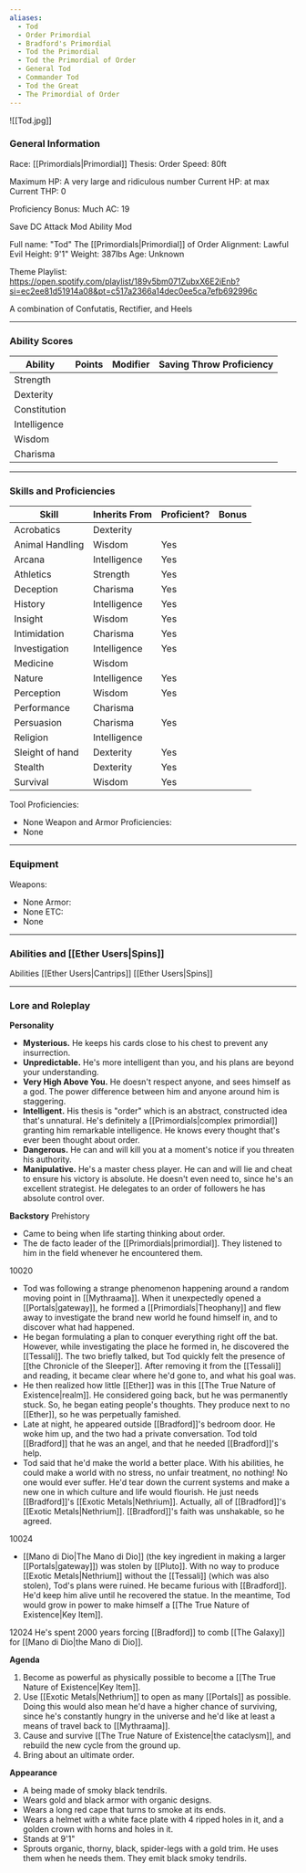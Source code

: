 ```yaml
---
aliases:
  - Tod
  - Order Primordial
  - Bradford's Primordial
  - Tod the Primordial
  - Tod the Primordial of Order
  - General Tod
  - Commander Tod
  - Tod the Great
  - The Primordial of Order
---
```

 ![[Tod.jpg]]
### General Information
Race: [[Primordials|Primordial]]
Thesis: Order
Speed: 80ft

Maximum HP: A very large and ridiculous number
Current HP: at max
Current THP: 0

Proficiency Bonus: Much
AC: 19

Save DC
Attack Mod
Ability Mod

Full name: "Tod" The [[Primordials|Primordial]] of Order
Alignment: Lawful Evil
Height: 9'1"
Weight: 387lbs
Age: Unknown

Theme Playlist: https://open.spotify.com/playlist/189v5bm071ZubxX6E2iEnb?si=ec2ee81d51914a08&pt=c517a2366a14dec0ee5ca7efb692996c

A combination of Confutatis, Rectifier, and Heels



---
### Ability Scores

| Ability      | Points | Modifier | Saving Throw Proficiency |
| ------------ | ------ | -------- | ------------------------ |
| Strength     |        |          |                          |
| Dexterity    |        |          |                          |
| Constitution |        |          |                          |
| Intelligence |        |          |                          |
| Wisdom       |        |          |                          |
| Charisma     |        |          |                          |



---
### Skills and Proficiencies
| Skill           | Inherits From | Proficient? | Bonus |
| --------------- | ------------- | ----------- | ----- |
| Acrobatics      | Dexterity     |             |       |
| Animal Handling | Wisdom        | Yes         |       |
| Arcana          | Intelligence  | Yes         |       |
| Athletics       | Strength      | Yes         |       |
| Deception       | Charisma      | Yes         |       |
| History         | Intelligence  | Yes         |       |
| Insight         | Wisdom        | Yes         |       |
| Intimidation    | Charisma      | Yes         |       |
| Investigation   | Intelligence  | Yes         |       |
| Medicine        | Wisdom        |             |       |
| Nature          | Intelligence  | Yes         |       |
| Perception      | Wisdom        | Yes         |       |
| Performance     | Charisma      |             |       |
| Persuasion      | Charisma      | Yes         |       |
| Religion        | Intelligence  |             |       |
| Sleight of hand | Dexterity     | Yes         |       |
| Stealth         | Dexterity     | Yes         |       |
| Survival        | Wisdom        | Yes         |       |

Tool Proficiencies:
- None
Weapon and Armor Proficiencies:
- None



---
### Equipment
Weapons:
- None
Armor:
- None
ETC:
- None

---
### Abilities and [[Ether Users|Spins]]
Abilities
[[Ether Users|Cantrips]]
[[Ether Users|Spins]]



---
### Lore and Roleplay
**Personality**
- **Mysterious.** He keeps his cards close to his chest to prevent any insurrection. 
- **Unpredictable.** He's more intelligent than you, and his plans are beyond your understanding. 
- **Very High Above You.** He doesn't respect anyone, and sees himself as a god. The power difference between him and anyone around him is staggering.
- **Intelligent.** His thesis is "order" which is an abstract, constructed idea that's unnatural. He's definitely a [[Primordials|complex primordial]] granting him remarkable intelligence. He knows every thought that's ever been thought about order.
- **Dangerous.** He can and will kill you at a moment's notice if you threaten his authority.
- **Manipulative.** He's a master chess player. He can and will lie and cheat to ensure his victory is absolute. He doesn't even need to, since he's an excellent strategist. He delegates to an order of followers he has absolute control over. 

**Backstory**
Prehistory
- Came to being when life starting thinking about order.
- The de facto leader of the [[Primordials|primordial]]. They listened to him in the field whenever he encountered them.

10020
- Tod was following a strange phenomenon happening around a random moving point in [[Mythraama]]. When it unexpectedly opened a [[Portals|gateway]], he formed a [[Primordials|Theophany]] and flew away to investigate the brand new world he found himself in, and to discover what had happened.
- He began formulating a plan to conquer everything right off the bat. However, while investigating the place he formed in, he discovered the [[Tessali]]. The two briefly talked, but Tod quickly felt the presence of [[the Chronicle of the Sleeper]]. After removing it from the [[Tessali]] and reading, it became clear where he'd gone to, and what his goal was. 
- He then realized how little [[Ether]] was in this [[The True Nature of Existence|realm]]. He considered going back, but he was permanently stuck. So, he began eating people's thoughts. They produce next to no [[Ether]], so he was perpetually famished. 
- Late at night, he appeared outside [[Bradford]]'s bedroom door. He woke him up, and the two had a private conversation. Tod told [[Bradford]] that he was an angel, and that he needed [[Bradford]]'s help. 
- Tod said that he'd make the world a better place. With his abilities, he could make a world with no stress, no unfair treatment, no nothing! No one would ever suffer. He'd tear down the current systems and make a new one in which culture and life would flourish. He just needs [[Bradford]]'s [[Exotic Metals|Nethrium]]. Actually, all of [[Bradford]]'s [[Exotic Metals|Nethrium]]. [[Bradford]]'s faith was unshakable, so he agreed. 

10024
- [[Mano di Dio|The Mano di Dio]] (the key ingredient in making a larger [[Portals|gateway]]) was stolen by [[Pluto]]. With no way to produce [[Exotic Metals|Nethrium]] without the [[Tessali]] (which was also stolen), Tod's plans were ruined. He became furious with [[Bradford]]. He'd keep him alive until he recovered the statue. In the meantime, Tod would grow in power to make himself a [[The True Nature of Existence|Key Item]]. 

12024
	He's spent 2000 years forcing [[Bradford]] to comb [[The Galaxy]] for [[Mano di Dio|the Mano di Dio]].

**Agenda**
1. Become as powerful as physically possible to become a [[The True Nature of Existence|Key Item]]. 
2. Use [[Exotic Metals|Nethrium]] to open as many [[Portals]] as possible. Doing this would also mean he'd have a higher chance of surviving, since he's constantly hungry in the universe and he'd like at least a means of travel back to [[Mythraama]]. 
3. Cause and survive [[The True Nature of Existence|the cataclysm]], and rebuild the new cycle from the ground up.
4. Bring about an ultimate order.

**Appearance**
- A being made of smoky black tendrils.
- Wears gold and black armor with organic designs. 
- Wears a long red cape that turns to smoke at its ends.
- Wears a helmet with a white face plate with 4 ripped holes in it, and a golden crown with horns and holes in it.
- Stands at 9'1"
- Sprouts organic, thorny, black, spider-legs with a gold trim. He uses them when he needs them. They emit black smoky tendrils.   